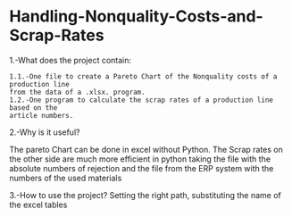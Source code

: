 # Handling-Nonquality-Costs-and-Scrap-Rates
1.-What does the project contain:
 
	1.1.-One file to create a Pareto Chart of the Nonquality costs of a production line 
 	from the data of a .xlsx. program. 
	1.2.-One program to calculate the scrap rates of a production line based on the 
 	article numbers.  
2.-Why is it useful?

The pareto Chart can be done in excel without Python. The Scrap rates on the other side are much more efficient in python taking the file with the absolute numbers
of rejection and the file from the ERP system with the numbers of the used materials

3.-How to use the project?
Setting the right path, substituting the name of the excel tables
